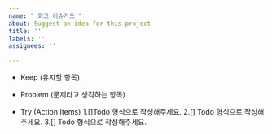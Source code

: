 ```yaml
---
name: " 회고 이슈카드 "
about: Suggest an idea for this project
title: ''
labels: ''
assignees: ''

---
```


- Keep (유지할 항목)


- Problem (문제라고 생각하는 항목)



- Try (Action Items)
 1.[]Todo 형식으로 작성해주세요.
 2.[] Todo 형식으로 작성해주세요.
 3.[] Todo 형식으로 작성해주세요.
